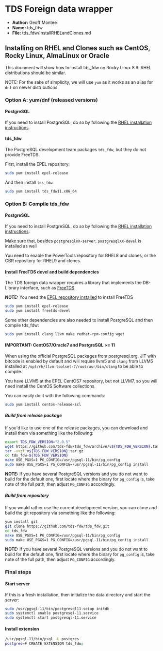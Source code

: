 # TDS Foreign data wrapper

* **Author:** Geoff Montee
* **Name:** tds_fdw
* **File:** tds_fdw/InstallRHELandClones.md


## Installing on RHEL and Clones such as CentOS, Rocky Linux, AlmaLinux or Oracle

This document will show how to install tds_fdw on Rocky Linux 8.9. RHEL distributions should be similar.

NOTE: For the sake of simplicity, we will use `yum` as it works as an alias for `dnf` on newer distributions.

### Option A: yum/dnf (released versions)

#### PostgreSQL

If you need to install PostgreSQL, do so by following the [RHEL installation instructions](https://www.postgresql.org/download/linux/redhat/).

#### tds_fdw

The PostgreSQL development team packages `tds_fdw`, but they do not provide FreeTDS.

First, install the EPEL repository:

```bash
sudo yum install epel-release
```

And then install `tds_fdw`:

```bash
sudo yum install tds_fdw11.x86_64
```

### Option B: Compile tds_fdw

#### PostgreSQL

If you need to install PostgreSQL, do so by following the [RHEL installation instructions](https://www.postgresql.org/download/linux/redhat/).

Make sure that, besides `postgresqlXX-server`, `postgresqlXX-devel` is installed as well

You need to enable the PowerTools repository for RHEL8 and clones, or the CBR repository for RHEL9 and clones.

#### Install FreeTDS devel and build dependencies

The TDS foreign data wrapper requires a library that implements the DB-Library interface,
such as [FreeTDS](http://www.freetds.org).

**NOTE:** You need the [EPEL repository installed](https://fedoraproject.org/wiki/EPEL) to install FreeTDS

```bash
sudo yum install epel-release
sudo yum install freetds-devel
```

Some other dependencies are also needed to install PostgreSQL and then compile tds_fdw:

```bash
sudo yum install clang llvm make redhat-rpm-config wget
```

#### IMPORTANT: CentOS7/Oracle7 and PostgreSQL >= 11

When using the official PostgreSQL packages from postgresql.org, JIT with bitcode is enabled by default and will require llvm5 and `clang` from LLVM5 installed at `/opt/rh/llvm-toolset-7/root/usr/bin/clang` to be able to compile.

You have LLVM5 at the EPEL CentOS7 repository, but not LLVM7, so you will need install the CentOS Software collections.

You can easily do it with the following commands:

```bash
sudo yum install centos-release-scl
```

##### Build from release package

If you'd like to use one of the release packages, you can download and install them via something like the following:

```bash
export TDS_FDW_VERSION="2.0.5"
wget https://github.com/tds-fdw/tds_fdw/archive/v${TDS_FDW_VERSION}.tar.gz
tar -xvzf v${TDS_FDW_VERSION}.tar.gz
cd tds_fdw-${TDS_FDW_VERSION}
make USE_PGXS=1 PG_CONFIG=/usr/pgsql-11/bin/pg_config
sudo make USE_PGXS=1 PG_CONFIG=/usr/pgsql-11/bin/pg_config install
```

**NOTE:** If you have several PostgreSQL versions and you do not want to build for the default one, first locate where the binary for `pg_config` is, take note of the full path, then adjust `PG_CONFIG` accordingly.

##### Build from repository

If you would rather use the current development version, you can clone and build the git repository via something like the following:

```bash
yum install git
git clone https://github.com/tds-fdw/tds_fdw.git
cd tds_fdw
make USE_PGXS=1 PG_CONFIG=/usr/pgsql-11/bin/pg_config
sudo make USE_PGXS=1 PG_CONFIG=/usr/pgsql-11/bin/pg_config install
```

**NOTE:** If you have several PostgreSQL versions and you do not want to build for the default one, first locate where the binary for `pg_config` is, take note of the full path, then adjust `PG_CONFIG` accordingly.

### Final steps

#### Start server 

If this is a fresh installation, then initialize the data directory and start the server:

```bash
sudo /usr/pgsql-11/bin/postgresql11-setup initdb
sudo systemctl enable postgresql-11.service
sudo systemctl start postgresql-11.service
```

#### Install extension

```bash
/usr/pgsql-11/bin/psql -U postgres
postgres=# CREATE EXTENSION tds_fdw;
```
